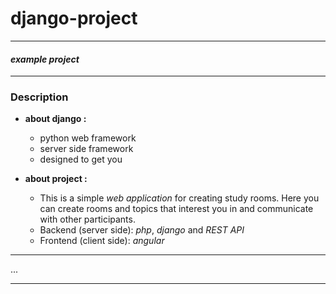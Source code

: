 # django-project
- - - 
#### _example project_
- - - 
### Description
* **about django :**
  * python web framework
  * server side framework
  * designed to get you

* **about project :**
  * This is  a simple _web application_ for creating study rooms.
    Here you can create rooms and topics that interest you in and  communicate with other participants.
  * Backend (server side):
    _php_, _django_ and _REST API_
  * Frontend (client side):
    _angular_
- - -
...
- - -